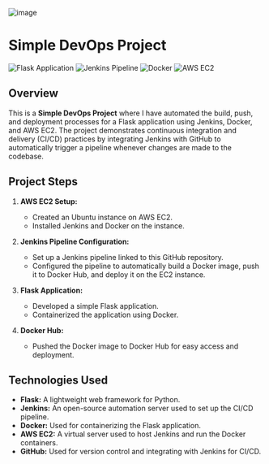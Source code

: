 ![image](https://github.com/user-attachments/assets/ffbb6d60-6be5-41fc-a8cb-dcaf6e76a36b)


# Simple DevOps Project

![Flask Application](https://img.shields.io/badge/Flask-2.0-blue)
![Jenkins Pipeline](https://img.shields.io/badge/Jenkins-Pipeline-orange)
![Docker](https://img.shields.io/badge/Docker-Image-blue)
![AWS EC2](https://img.shields.io/badge/AWS-EC2-green)

## Overview

This is a **Simple DevOps Project** where I have automated the build, push, and deployment processes for a Flask application using Jenkins, Docker, and AWS EC2. The project demonstrates continuous integration and delivery (CI/CD) practices by integrating Jenkins with GitHub to automatically trigger a pipeline whenever changes are made to the codebase.

## Project Steps

1. **AWS EC2 Setup:**
   - Created an Ubuntu instance on AWS EC2.
   - Installed Jenkins and Docker on the instance.

2. **Jenkins Pipeline Configuration:**
   - Set up a Jenkins pipeline linked to this GitHub repository.
   - Configured the pipeline to automatically build a Docker image, push it to Docker Hub, and deploy it on the EC2 instance.

3. **Flask Application:**
   - Developed a simple Flask application.
   - Containerized the application using Docker.

4. **Docker Hub:**
   - Pushed the Docker image to Docker Hub for easy access and deployment.

## Technologies Used

- **Flask:** A lightweight web framework for Python.
- **Jenkins:** An open-source automation server used to set up the CI/CD pipeline.
- **Docker:** Used for containerizing the Flask application.
- **AWS EC2:** A virtual server used to host Jenkins and run the Docker containers.
- **GitHub:** Used for version control and integrating with Jenkins for CI/CD.
